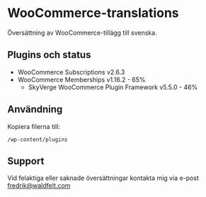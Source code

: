 # WooCommerce-translations
Översättning av WooCommerce-tillägg till svenska.
## Plugins och status
* WooCommerce Subscriptions v2.6.3
* WooCommerce Memberships v1.16.2 - 65%
    * SkyVerge WooCommerce Plugin Framework v5.5.0 - 46%

## Användning
Kopiera filerna till:
````
/wp-content/plugins
````
## Support
Vid felaktiga eller saknade översättningar kontakta mig via e-post fredrik@waldfelt.com
